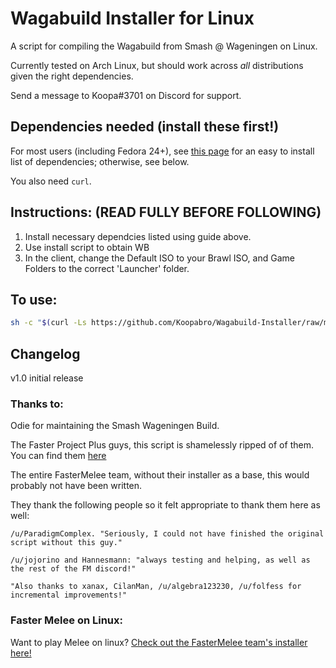 # Wagabuild Installer for Linux

A script for compiling the Wagabuild from Smash @ Wageningen on Linux. 

Currently tested on Arch Linux, but should work across *all* distributions given the right dependencies. 

Send a message to Koopa#3701 on Discord for support.

## Dependencies needed (install these first!)
For most users (including Fedora 24+), see [this page](https://wiki.dolphin-emu.org/index.php?title=Building_Dolphin_on_Linux) for an easy to install list of dependencies; otherwise, see below.

You also need `curl`.

## Instructions: (READ FULLY BEFORE FOLLOWING)

1. Install necessary dependcies listed using guide above. 
2. Use install script to obtain WB
3. In the client, change the Default ISO to your Brawl ISO, and Game Folders to the correct 'Launcher' folder.


## To use:

```sh
sh -c "$(curl -Ls https://github.com/Koopabro/Wagabuild-Installer/raw/master/setup)"
```

## Changelog
v1.0 initial release

### Thanks to:
Odie for maintaining the Smash Wageningen Build. 

The Faster Project Plus guys, this script is shamelessly ripped of of them. You can find them [here](https://github.com/Birdthulu/FPM-Installer)

The entire FasterMelee team, without their installer as a base, this would probably not have been written.

They thank the following people so it felt appropriate to thank them here as well:

    /u/ParadigmComplex. "Seriously, I could not have finished the original script without this guy."

    /u/jojorino and Hannesmann: "always testing and helping, as well as the rest of the FM discord!"

    "Also thanks to xanax, CilanMan, /u/algebra123230, /u/folfess for incremental improvements!"

### Faster Melee on Linux:

Want to play Melee on linux?
[Check out the FasterMelee team's installer here!](https://github.com/FasterMelee/FasterMelee-installer)
